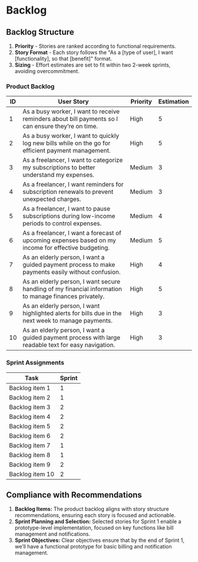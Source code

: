 # Backlog

## Backlog Structure
1. **Priority** - Stories are ranked according to functional requirements.
2. **Story Format** - Each story follows the "As a [type of user], I want [functionality], so that [benefit]" format.
3. **Sizing** - Effort estimates are set to fit within two 2-week sprints, avoiding overcommitment.

### Product Backlog

| ID  | User Story                                                                                                  | Priority | Estimation |
|-----|-------------------------------------------------------------------------------------------------------------|----------|------------|
| 1   | As a busy worker, I want to receive reminders about bill payments so I can ensure they’re on time.          | High     | 5          |
| 2   | As a busy worker, I want to quickly log new bills while on the go for efficient payment management.         | High     | 5          |
| 3   | As a freelancer, I want to categorize my subscriptions to better understand my expenses.                    | Medium   | 3          |
| 4   | As a freelancer, I want reminders for subscription renewals to prevent unexpected charges.                  | Medium   | 3          |
| 5   | As a freelancer, I want to pause subscriptions during low-income periods to control expenses.               | Medium   | 4          |
| 6   | As a freelancer, I want a forecast of upcoming expenses based on my income for effective budgeting.         | Medium   | 5          |
| 7   | As an elderly person, I want a guided payment process to make payments easily without confusion.            | High     | 4          |
| 8   | As an elderly person, I want secure handling of my financial information to manage finances privately.      | High     | 5          |
| 9   | As an elderly person, I want highlighted alerts for bills due in the next week to manage payments.          | High     | 3          |
| 10  | As an elderly person, I want a guided payment process with large readable text for easy navigation.         | High     | 3          |

### Sprint Assignments

| Task            | Sprint       |
|-----------------|--------------|
| Backlog item 1  | 1            |
| Backlog item 2  | 1            |
| Backlog item 3  | 2            |
| Backlog item 4  | 2            |
| Backlog item 5  | 2            |
| Backlog item 6  | 2            |
| Backlog item 7  | 1            |
| Backlog item 8  | 1            |
| Backlog item 9  | 2            |
| Backlog item 10 | 2            |


## Compliance with Recommendations

1. **Backlog Items:** The product backlog aligns with story structure recommendations, ensuring each story is focused and actionable.
2. **Sprint Planning and Selection:** Selected stories for Sprint 1 enable a prototype-level implementation, focused on key functions like bill management and notifications.
3. **Sprint Objectives:** Clear objectives ensure that by the end of Sprint 1, we’ll have a functional prototype for basic billing and notification management.
